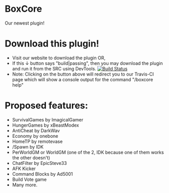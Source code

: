 # BoxCore
Our newest plugin! <br>

# Download this plugin!
- Visit our website to download the plugin OR,
- If this ↓ button says "build|passing", then you may download the plugin and run it from the SRC using DevTools.
[![Build Status](https://travis-ci.org/BoxOfDevs/BoxCore.svg?branch=master)](https://travis-ci.org/BoxOfDevs/BoxCore)
- Note: Clicking on the button above will redirect you to our Travis-CI page which will show a console output for the command "/boxcore help"

# Proposed features:
- SurvivalGames by ImagicalGamer
- HungerGames by xBeastModex
- AntiCheat by DarkWav
- Economy by onebone
- HomeTP by remotevase
- /Spawn by IDK
- PerWorldGM or WorldGM (one of the 2, IDK because one of them works the other doesn't)
- ChatFilter by EpicSteve33
- AFK Kicker
- Command Blocks by Ad5001
- Build Vote game
- Many more.
